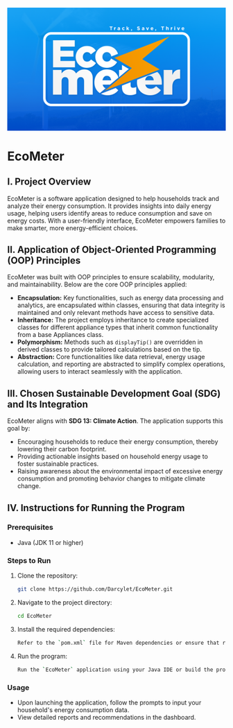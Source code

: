 ![alt text](https://github.com/Darcylet/EcoMeter/blob/main/logo.png)

# EcoMeter

## I. Project Overview

EcoMeter is a software application designed to help households track and analyze their energy consumption. It provides insights into daily energy usage, helping users identify areas to reduce consumption and save on energy costs. With a user-friendly interface, EcoMeter empowers families to make smarter, more energy-efficient choices.

## II. Application of Object-Oriented Programming (OOP) Principles

EcoMeter was built with OOP principles to ensure scalability, modularity, and maintainability. Below are the core OOP principles applied:

- **Encapsulation:** Key functionalities, such as energy data processing and analytics, are encapsulated within classes, ensuring that data integrity is maintained and only relevant methods have access to sensitive data.
- **Inheritance:** The project employs inheritance to create specialized classes for different appliance types that inherit common functionality from a base Appliances class.
- **Polymorphism:** Methods such as `displayTip()` are overridden in derived classes to provide tailored calculations based on the tip.
- **Abstraction:** Core functionalities like data retrieval, energy usage calculation, and reporting are abstracted to simplify complex operations, allowing users to interact seamlessly with the application.

## III. Chosen Sustainable Development Goal (SDG) and Its Integration

EcoMeter aligns with **SDG 13: Climate Action**. The application supports this goal by:

- Encouraging households to reduce their energy consumption, thereby lowering their carbon footprint.
- Providing actionable insights based on household energy usage to foster sustainable practices.
- Raising awareness about the environmental impact of excessive energy consumption and promoting behavior changes to mitigate climate change.

## IV. Instructions for Running the Program

### Prerequisites
- Java (JDK 11 or higher)

### Steps to Run
1. Clone the repository:
   ```bash
   git clone https://github.com/Darcylet/EcoMeter.git
   ```
2. Navigate to the project directory:
   ```bash
   cd EcoMeter
   ```
3. Install the required dependencies:
   ```bash
   Refer to the `pom.xml` file for Maven dependencies or ensure that required libraries are included in your project setup.
   ```
4. Run the program:
   ```bash
   Run the `EcoMeter` application using your Java IDE or build the project with Maven/Gradle and execute the resulting JAR file.
   ```

### Usage
- Upon launching the application, follow the prompts to input your household's energy consumption data.
- View detailed reports and recommendations in the dashboard.


